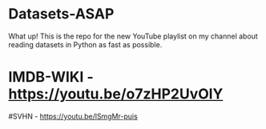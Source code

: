 # Datasets-ASAP

What up! This is the repo for the new YouTube playlist on my channel about reading datasets in Python as fast as possible. 

# IMDB-WIKI - https://youtu.be/o7zHP2UvOlY

#SVHN - https://youtu.be/lSmgMr-puis
